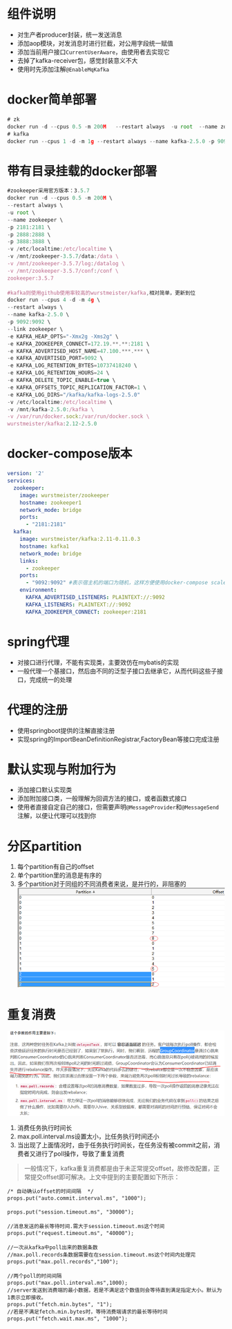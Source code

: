 # 组件说明
* 对生产者producer封装，统一发送消息
* 添加aop模块，对发消息时进行拦截，对公用字段统一赋值 
* 添加当前用户接口`CurrentUserAware`，由使用者去实现它
* 去掉了kafka-receiver包，感觉封装意义不大
* 使用时先添加注解`@EnableMqKafka`
# docker简单部署
```js
# zk
docker run -d --cpus 0.5 -m 200M   --restart always  -u root  --name zookeeper  -p 2181:2181  -p 2888:2888  -p 3888:3888  zookeeper:3.5.7
# kafka
docker run --cpus 1 -d -m 1g --restart always --name kafka-2.5.0 -p 9092:9092 --link zookeeper -e KAFKA_HEAP_OPTS="-Xmx2g -Xms2g" -e KAFKA_ZOOKEEPER_CONNECT=192.168.1.6:2181 -e KAFKA_ADVERTISED_HOST_NAME=192.168.1.6 -e KAFKA_ADVERTISED_PORT=9092 -e KAFKA_LOG_RETENTION_BYTES=10737418240 -e KAFKA_LOG_RETENTION_HOURS=24 -e KAFKA_DELETE_TOPIC_ENABLE=true -e KAFKA_OFFSETS_TOPIC_REPLICATION_FACTOR=1 -e KAFKA_LOG_DIRS="/kafka/kafka-logs-2.5.0" wurstmeister/kafka:2.12-2.5.0
```
# 带有目录挂载的docker部署
```js
#zookeeper采用官方版本：3.5.7
docker run -d --cpus 0.5 -m 200M \
--restart always \
-u root \
--name zookeeper \
-p 2181:2181 \
-p 2888:2888 \
-p 3888:3888 \
-v /etc/localtime:/etc/localtime \
-v /mnt/zookeeper-3.5.7/data:/data \
-v /mnt/zookeeper-3.5.7/log:/datalog \
-v /mnt/zookeeper-3.5.7/conf:/conf \
zookeeper:3.5.7

#kafka则使用github使用率较高的wurstmeister/kafka,相对简单，更新到位
docker run --cpus 4 -d -m 4g \
--restart always \
--name kafka-2.5.0 \
-p 9092:9092 \
--link zookeeper \
-e KAFKA_HEAP_OPTS="-Xmx2g -Xms2g" \
-e KAFKA_ZOOKEEPER_CONNECT=172.19.**.**:2181 \
-e KAFKA_ADVERTISED_HOST_NAME=47.100.***.*** \
-e KAFKA_ADVERTISED_PORT=9092 \
-e KAFKA_LOG_RETENTION_BYTES=10737418240 \
-e KAFKA_LOG_RETENTION_HOURS=24 \
-e KAFKA_DELETE_TOPIC_ENABLE=true \
-e KAFKA_OFFSETS_TOPIC_REPLICATION_FACTOR=1 \
-e KAFKA_LOG_DIRS="/kafka/kafka-logs-2.5.0"
-v /etc/localtime:/etc/localtime \
-v /mnt/kafka-2.5.0:/kafka \
-v /var/run/docker.sock:/var/run/docker.sock \
wurstmeister/kafka:2.12-2.5.0
```
# docker-compose版本
```yml
version: '2'
services:
  zookeeper:
    image: wurstmeister/zookeeper
    hostname: zookeeper1
    network_mode: bridge
    ports:
      - "2181:2181"
  kafka:
    image: wurstmeister/kafka:2.11-0.11.0.3
    hostname: kafka1
    network_mode: bridge
    links:
      - zookeeper
    ports:
      - "9092:9092" #表示宿主机的端口为随机，这样方便使用docker-compose scale 进行扩容
    environment:
      KAFKA_ADVERTISED_LISTENERS: PLAINTEXT://:9092
      KAFKA_LISTENERS: PLAINTEXT://:9092
      KAFKA_ZOOKEEPER_CONNECT: zookeeper:2181
```
# spring代理
* 对接口进行代理，不能有实现类，主要效仿在mybatis的实现
* 一般代理一个基接口，然后由不同的泛型子接口去继承它，从而代码这些子接口，完成统一的处理
# 代理的注册
* 使用springboot提供的注解直接注册
* 实现spring的ImportBeanDefinitionRegistrar,FactoryBean等接口完成注册
# 默认实现与附加行为
* 添加接口默认实现类
* 添加附加接口类，一般理解为回调方法的接口，或者函数式接口
* 使用者直接自定自己的接口，但需要声明`@MessageProvider`和`@MessageSend`注解，以便让代理可以找到你

# 分区partition
1. 每个partition有自己的offset
2. 单个partition里的消息是有序的
3. 多个partition对于同组的不同消费者来说，是并行的，非阻塞的
![](./assets/readme-1624427613576.png)

# 重复消费
![](./assets/readme-1624504867337.png)
1. 消费任务执行时间长
2. max.poll.interval.ms设置太小，比任务执行时间还小
3. 当出现了上面情况时，由于任务执行时间长，在任务没有被commit之前，消费者又进行了poll操作，导致了重复消费
 > 一般情况下，kafka重复消费都是由于未正常提交offset，故修改配置，正常提交offset即可解决。上文中提到的主要配置如下所示：
```
/* 自动确认offset的时间间隔  */
props.put("auto.commit.interval.ms", "1000");
 
props.put("session.timeout.ms", "30000");
 
//消息发送的最长等待时间.需大于session.timeout.ms这个时间
props.put("request.timeout.ms", "40000");
 
//一次从kafka中poll出来的数据条数
//max.poll.records条数据需要在在session.timeout.ms这个时间内处理完
props.put("max.poll.records","100");

//两个poll的时间间隔
props.put("max.poll.interval.ms",1000);
//server发送到消费端的最小数据，若是不满足这个数值则会等待直到满足指定大小。默认为1表示立即接收。
props.put("fetch.min.bytes", "1");
//若是不满足fetch.min.bytes时，等待消费端请求的最长等待时间
props.put("fetch.wait.max.ms", "1000");
```